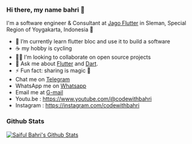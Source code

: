 ### Hi there, my name bahri 👋

I'm a software engineer & Consultant at [Jago Flutter](https://jagoflutter.com) in Sleman, Special Region of Yoygakarta, Indonesia 🌆

- 🔭 I’m currently learn flutter bloc and use it to build a software
- ☕ my hobby is cycling
- 🧑‍💻 I’m looking to collaborate on open source projects
- 💬 Ask me about [Flutter](https://flutter.dev) and [Dart](https://dart.dev).
- ⚡ Fun fact: sharing is magic 🐰
- Chat me on [Telegram](https://t.me/codewithbahri)
- WhatsApp me on [Whatsapp](https://wa.me/6285640899224)
- Email me at [G-mail](mailto:saiful.bahri.tl@gmail.com)
- Youtu.be : https://www.youtube.com/@codewithbahri
- Instagram : https://instagram.com/codewithbahri

### Github Stats

[![Saiful Bahri's Github Stats](https://github-readme-stats.vercel.app/api?username=bahrie127&count_private=true&theme=default&show_icons=true)](https://github.com/bahrie127)
